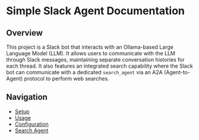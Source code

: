 # Simple Slack Agent Documentation

## Overview
This project is a Slack bot that interacts with an Ollama-based Large Language Model (LLM). It allows users to communicate with the LLM through Slack messages, maintaining separate conversation histories for each thread.
It also features an integrated search capability where the Slack bot can communicate with a dedicated `search_agent` via an A2A (Agent-to-Agent) protocol to perform web searches.

## Navigation
- [Setup](setup.md)
- [Usage](usage.md)
- [Configuration](configuration.md)
- [Search Agent](search_agent.md)
